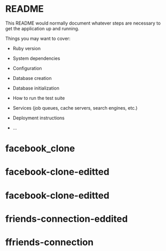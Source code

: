 # README

This README would normally document whatever steps are necessary to get the
application up and running.

Things you may want to cover:

* Ruby version

* System dependencies

* Configuration

* Database creation

* Database initialization

* How to run the test suite

* Services (job queues, cache servers, search engines, etc.)

* Deployment instructions

* ...
# facebook_clone
# facebook-clone-editted
# facebook-clone-editted
# friends-connection-eddited
# ffriends-connection
